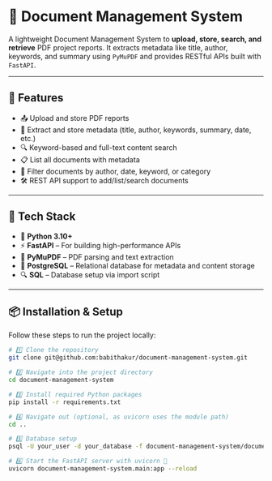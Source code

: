 # 📄 Document Management System

A lightweight Document Management System to **upload, store, search, and retrieve** PDF project reports. It extracts metadata like title, author, keywords, and summary using `PyMuPDF` and provides RESTful APIs built with `FastAPI`.

---

## 🚀 Features

- 📤 Upload and store PDF reports
- 🧠 Extract and store metadata (title, author, keywords, summary, date, etc.)
- 🔍 Keyword-based and full-text content search
- 📋 List all documents with metadata
- 🧽 Filter documents by author, date, keyword, or category
- 🛠️ REST API support to add/list/search documents

---

## 🧰 Tech Stack

- 🐍 **Python 3.10+**
- ⚡ **FastAPI** – For building high-performance APIs
- 📄 **PyMuPDF** – PDF parsing and text extraction
- 🐘 **PostgreSQL** – Relational database for metadata and content storage
- 🔍 **SQL** – Database setup via import script

---

## 📦 Installation & Setup

Follow these steps to run the project locally:

```bash
# 1️⃣ Clone the repository
git clone git@github.com:babithakur/document-management-system.git

# 2️⃣ Navigate into the project directory
cd document-management-system

# 3️⃣ Install required Python packages
pip install -r requirements.txt

# 4️⃣ Navigate out (optional, as uvicorn uses the module path)
cd ..

# 5️⃣ Database setup
psql -U your_user -d your_database -f document-management-system/documents_db.sql

# 6️⃣ Start the FastAPI server with uvicorn 🚀
uvicorn document-management-system.main:app --reload


